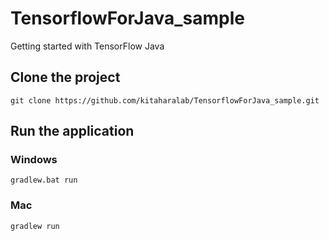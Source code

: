 # TensorflowForJava_sample
Getting started with TensorFlow Java

## Clone the project

```
git clone https://github.com/kitaharalab/TensorflowForJava_sample.git
```

## Run the application
### Windows
```
gradlew.bat run
```

### Mac
```
gradlew run
```
